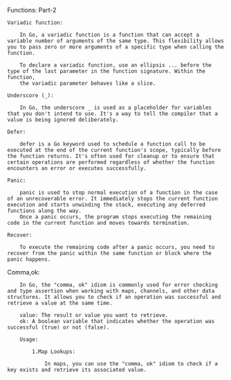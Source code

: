 Functions: Part-2

    Variadic function:

        In Go, a variadic function is a function that can accept a variable number of arguments of the same type. This flexibility allows you to pass zero or more arguments of a specific type when calling the function.

        To declare a variadic function, use an ellipsis ... before the type of the last parameter in the function signature. Within the function, 
        the variadic parameter behaves like a slice.

    Underscore (_):

        In Go, the underscore _ is used as a placeholder for variables that you don't intend to use. It's a way to tell the compiler that a value is being ignored deliberately.

    Defer:

        defer is a Go keyword used to schedule a function call to be executed at the end of the current function's scope, typically before the function returns. It's often used for cleanup or to ensure that certain operations are performed regardless of whether the function encounters an error or executes successfully.

    Panic:

        panic is used to stop normal execution of a function in the case of an unrecoverable error. It immediately stops the current function execution and starts unwinding the stack, executing any deferred functions along the way.
        Once a panic occurs, the program stops executing the remaining code in the current function and moves towards termination.

    Recover:

        To execute the remaining code after a panic occurs, you need to recover from the panic within the same function or block where the panic happens.


Comma,ok:

        In Go, the "comma, ok" idiom is commonly used for error checking and type assertion when working with maps, channels, and other data structures. It allows you to check if an operation was successful and retrieve a value at the same time.

        value: The result or value you want to retrieve.
        ok: A boolean variable that indicates whether the operation was successful (true) or not (false).

        Usage:

            1.Map Lookups:

                In maps, you can use the "comma, ok" idiom to check if a key exists and retrieve its associated value.

